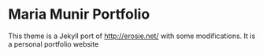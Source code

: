# Maria Munir Portfolio

This theme is a Jekyll port of http://erosie.net/ with some modifications. It is a personal portfolio website
